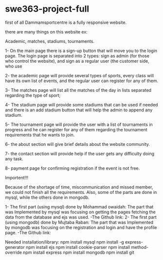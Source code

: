 # swe363-project-full
first of all Dammamsportcentre is a fully responsive website.

there are many things on this website ex:

Academic, matches, stadiums, tournaments.

1- On the main page there is a sign-up button that will move you to the login page. The login page is separated into 2 types: sign as admin (for those who control the website), and sign as a regular user (the customer side, who use

2- the academic page will provide several types of sports, every class will have its own list of events, and the regular user can register for any of them.

3- The matches page will list all the matches of the day in lists separated regarding the type of sport;

4- The stadium page will provide some stadiums that can be used if needed and there is an add stadium button that will help the admin to append any stadium.

5- The tournament page will provide the user with a list of tournaments in progress and he can register for any of them regarding the tournament requirements that he wants to join.

6- the about section will give brief details about the website community.

7- the contact section will provide help if the user gets any difficulty doing any task.

8- payment page for confirming registration if the event is not free.

Importent!!!

Because of the shortage of time, miscommunication and missed member, we could not finish all the requirements. Also, some of the parts are done in mysql, while the others done in mongodb.

1- The first part (using mysql) done by Mohammad owaidah: The part that was Implemented by mysql was focusing on getting the pages fetching the data from the database and ejs was used. -The Github link: 2- The first part (using mongodb) done by Mujtaba Raban: The part that was Implemented by mongodb was focusing on the registration and login and have the profile page. -The Github link:

Needed installation/library: npm install mysql npm install -g express-generator npm install ejs npm install cookie-parser npm install method-override npm install express npm install mongodb npm install git
